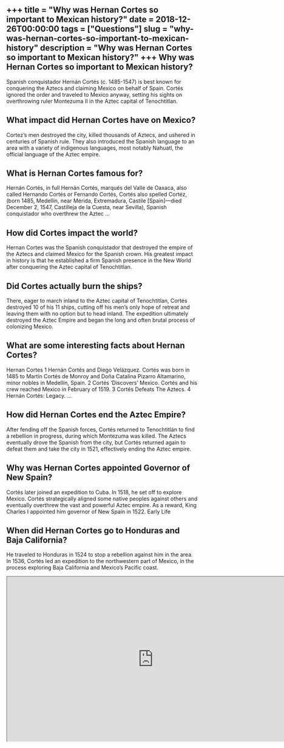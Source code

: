 +++
title = "Why was Hernan Cortes so important to Mexican history?"
date = 2018-12-26T00:00:00
tags = ["Questions"]
slug = "why-was-hernan-cortes-so-important-to-mexican-history"
description = "Why was Hernan Cortes so important to Mexican history?"
+++
Why was Hernan Cortes so important to Mexican history?
------------------------------------------------------

Spanish conquistador Hernán Cortés (c. 1485-1547) is best known for conquering the Aztecs and claiming Mexico on behalf of Spain. Cortés ignored the order and traveled to Mexico anyway, setting his sights on overthrowing ruler Montezuma II in the Aztec capital of Tenochtitlan.

What impact did Hernan Cortes have on Mexico?
---------------------------------------------

Cortez’s men destroyed the city, killed thousands of Aztecs, and ushered in centuries of Spanish rule. They also introduced the Spanish language to an area with a variety of indigenous languages, most notably Nahuatl, the official language of the Aztec empire.

What is Hernan Cortes famous for?
---------------------------------

Hernán Cortés, in full Hernán Cortés, marqués del Valle de Oaxaca, also called Hernando Cortés or Fernando Cortés, Cortés also spelled Cortéz, (born 1485, Medellín, near Mérida, Extremadura, Castile \[Spain\]—died December 2, 1547, Castilleja de la Cuesta, near Sevilla), Spanish conquistador who overthrew the Aztec …

How did Cortes impact the world?
--------------------------------

Hernan Cortes was the Spanish conquistador that destroyed the empire of the Aztecs and claimed Mexico for the Spanish crown. His greatest impact in history is that he established a firm Spanish presence in the New World after conquering the Aztec capital of Tenochtitlan.

Did Cortes actually burn the ships?
-----------------------------------

There, eager to march inland to the Aztec capital of Tenochtitlan, Cortés destroyed 10 of his 11 ships, cutting off his men’s only hope of retreat and leaving them with no option but to head inland. The expedition ultimately destroyed the Aztec Empire and began the long and often brutal process of colonizing Mexico.

What are some interesting facts about Hernan Cortes?
----------------------------------------------------

Hernan Cortes 1 Hernán Cortés and Diego Velázquez. Cortés was born in 1485 to Martín Cortés de Monroy and Doña Catalina Pizarro Altamarino, minor nobles in Medellín, Spain. 2 Cortés ‘Discovers’ Mexico. Cortés and his crew reached Mexico in February of 1519. 3 Cortés Defeats The Aztecs. 4 Hernán Cortés: Legacy. …

How did Hernan Cortes end the Aztec Empire?
-------------------------------------------

After fending off the Spanish forces, Cortés returned to Tenochtitlán to find a rebellion in progress, during which Montezuma was killed. The Aztecs eventually drove the Spanish from the city, but Cortés returned again to defeat them and take the city in 1521, effectively ending the Aztec empire.

Why was Hernan Cortes appointed Governor of New Spain?
------------------------------------------------------

Cortés later joined an expedition to Cuba. In 1518, he set off to explore Mexico. Cortés strategically aligned some native peoples against others and eventually overthrew the vast and powerful Aztec empire. As a reward, King Charles I appointed him governor of New Spain in 1522. Early Life

When did Hernan Cortes go to Honduras and Baja California?
----------------------------------------------------------

He traveled to Honduras in 1524 to stop a rebellion against him in the area. In 1536, Cortés led an expedition to the northwestern part of Mexico, in the process exploring Baja California and Mexico’s Pacific coast.

<iframe allow="accelerometer; autoplay; clipboard-write; encrypted-media; gyroscope; picture-in-picture" allowfullscreen="" class="__youtube_prefs__  epyt-is-override  no-lazyload" data-no-lazy="1" data-origheight="433" data-origwidth="770" data-skipgform_ajax_framebjll="" height="433" id="_ytid_19160" loading="lazy" src="https://www.youtube.com/embed/8OaDpRKnE7Y?enablejsapi=1&autoplay=0&cc_load_policy=0&cc_lang_pref=&iv_load_policy=1&loop=0&modestbranding=0&rel=1&fs=1&playsinline=0&autohide=2&theme=dark&color=red&controls=1&" title="YouTube player" width="770"></iframe>